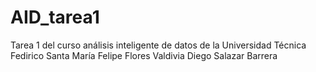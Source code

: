 # AID_tarea1
Tarea 1 del curso análisis inteligente de datos de la Universidad Técnica Fedirico Santa María
Felipe Flores Valdivia
Diego Salazar Barrera
